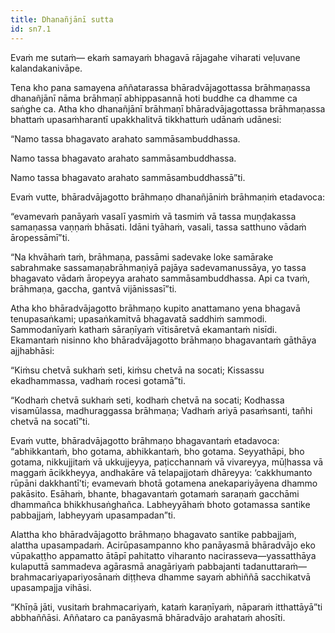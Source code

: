 ```yaml
---
title: Dhanañjānī sutta
id: sn7.1
---
```


Evaṁ me sutaṁ— ekaṁ samayaṁ bhagavā rājagahe viharati veḷuvane kalandakanivāpe.

Tena kho pana samayena aññatarassa bhāradvājagottassa brāhmaṇassa dhanañjānī nāma brāhmaṇī abhippasannā hoti buddhe ca dhamme ca saṅghe ca. Atha kho dhanañjānī brāhmaṇī bhāradvājagottassa brāhmaṇassa bhattaṁ upasaṁharantī upakkhalitvā tikkhattuṁ udānaṁ udānesi:

“Namo tassa bhagavato arahato sammāsambuddhassa.

Namo tassa bhagavato arahato sammāsambuddhassa.

Namo tassa bhagavato arahato sammāsambuddhassā”ti.

Evaṁ vutte, bhāradvājagotto brāhmaṇo dhanañjāniṁ brāhmaṇiṁ etadavoca:

“evamevaṁ panāyaṁ vasalī yasmiṁ vā tasmiṁ vā tassa muṇḍakassa samaṇassa vaṇṇaṁ bhāsati. Idāni tyāhaṁ, vasali, tassa satthuno vādaṁ āropessāmī”ti.

“Na khvāhaṁ taṁ, brāhmaṇa, passāmi sadevake loke samārake sabrahmake sassamaṇabrāhmaṇiyā pajāya sadevamanussāya, yo tassa bhagavato vādaṁ āropeyya arahato sammāsambuddhassa. Api ca tvaṁ, brāhmaṇa, gaccha, gantvā vijānissasī”ti.

Atha kho bhāradvājagotto brāhmaṇo kupito anattamano yena bhagavā tenupasaṅkami; upasaṅkamitvā bhagavatā saddhiṁ sammodi. Sammodanīyaṁ kathaṁ sāraṇīyaṁ vītisāretvā ekamantaṁ nisīdi. Ekamantaṁ nisinno kho bhāradvājagotto brāhmaṇo bhagavantaṁ gāthāya ajjhabhāsi:

“Kiṁsu chetvā sukhaṁ seti,
kiṁsu chetvā na socati;
Kissassu ekadhammassa,
vadhaṁ rocesi gotamā”ti.

“Kodhaṁ chetvā sukhaṁ seti,
kodhaṁ chetvā na socati;
Kodhassa visamūlassa,
madhuraggassa brāhmaṇa;
Vadhaṁ ariyā pasaṁsanti,
tañhi chetvā na socatī”ti.

Evaṁ vutte, bhāradvājagotto brāhmaṇo bhagavantaṁ etadavoca: “abhikkantaṁ, bho gotama, abhikkantaṁ, bho gotama. Seyyathāpi, bho gotama, nikkujjitaṁ vā ukkujjeyya, paṭicchannaṁ vā vivareyya, mūḷhassa vā maggaṁ ācikkheyya, andhakāre vā telapajjotaṁ dhāreyya: ‘cakkhumanto rūpāni dakkhantī’ti; evamevaṁ bhotā gotamena anekapariyāyena dhammo pakāsito. Esāhaṁ, bhante, bhagavantaṁ gotamaṁ saraṇaṁ gacchāmi dhammañca bhikkhusaṅghañca. Labheyyāhaṁ bhoto gotamassa santike pabbajjaṁ, labheyyaṁ upasampadan”ti.

Alattha kho bhāradvājagotto brāhmaṇo bhagavato santike pabbajjaṁ, alattha upasampadaṁ. Acirūpasampanno kho panāyasmā bhāradvājo eko vūpakaṭṭho appamatto ātāpī pahitatto viharanto nacirasseva—yassatthāya kulaputtā sammadeva agārasmā anagāriyaṁ pabbajanti tadanuttaraṁ—brahmacariyapariyosānaṁ diṭṭheva dhamme sayaṁ abhiññā sacchikatvā upasampajja vihāsi.

“Khīṇā jāti, vusitaṁ brahmacariyaṁ, kataṁ karaṇīyaṁ, nāparaṁ itthattāyā”ti abbhaññāsi. Aññataro ca panāyasmā bhāradvājo arahataṁ ahosīti.